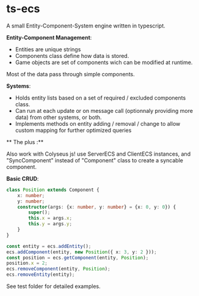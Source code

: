 # ts-ecs
A small Entity-Component-System engine written in typescript.

**Entity-Component Management**:

- Entities are unique strings
- Components class define how data is stored. 
- Game objects are set of components wich can be modified at runtime.

Most of the data pass through simple components. 

**Systems**: 

- Holds entity lists based on a set of required / excluded components class.
- Can run at each update or on message call (optionnaly providing more data) from other systems, or both.
- Implements methods on entity adding / removal / change to allow custom mapping for further optimized queries

** The plus :**

Also work with Colyseus js! use ServerECS and ClientECS instances, and "SyncComponent" instead of "Component" class to create a syncable component.

**Basic CRUD**:

```typescript
class Position extends Component {
    x: number;
    y: number;
    constructor(args: {x: number, y: number} = {x: 0, y: 0}) {
        super();
        this.x = args.x;
        this.y = args.y;
    }
}

const entity = ecs.addEntity();
ecs.addComponent(entity, new Position({ x: 3, y: 2 }));
const position = ecs.getComponent(entity, Position);
position.x = 2;
ecs.removeComponent(entity, Position);
ecs.removeEntity(entity);
```

See test folder for detailed examples. 
